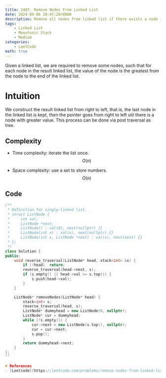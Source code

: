 ```yaml
---
title: 2487. Remove Nodes From Linked List
date: 2024-05-06 19:47:28+0800
description: Remove all nodes from linked list if there exists a node in the right hand side of the node has a greater value.
tags: 
    - Linked List
    - Monotonic Stack
    - Medium
categories:
    - LeetCode
math: true
---
```


Given a linked list, we are required to remove some nodes, such that for each node in the result linked list, the value of the node is the greatest from the node to the end of the linked list.


# Intuition
We construct the result linked list from right to left, that is, the last node in the linked list is kept, then the pointer goes from right to left util there is a node with greater value. This process can be done via post traversal as tree.


## Complexity
- Time complexity: iterate the list once.
$$O(n)$$ 

- Space complexity: use a set to store numbers.
$$O(n)$$


## Code
```c++
/**
 * Definition for singly-linked list.
 * struct ListNode {
 *     int val;
 *     ListNode *next;
 *     ListNode() : val(0), next(nullptr) {}
 *     ListNode(int x) : val(x), next(nullptr) {}
 *     ListNode(int x, ListNode *next) : val(x), next(next) {}
 * };
 */
class Solution {
public:
    void reverse_traversal(ListNode* head, stack<int> &s) {
        if (!head)  return;
        reverse_traversal(head->next, s);
        if (s.empty() || head->val >= s.top()) {
            s.push(head->val);
        }
    }

    ListNode* removeNodes(ListNode* head) {
        stack<int> s;
        reverse_traversal(head, s);
        ListNode* dummyhead = new ListNode(0, nullptr);
        ListNode* cur = dummyhead;
        while (!s.empty()) {
            cur->next = new ListNode(s.top(), nullptr);
            cur = cur->next;
            s.pop();
        }
        return dummyhead->next;
    }
};
``

# References
- [Leetcode](https://leetcode.com/problems/remove-nodes-from-linked-list/description/)